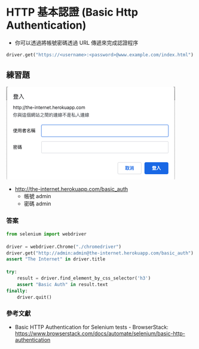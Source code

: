 # HTTP 基本認證 (Basic Http Authentication)

- 你可以透過將帳號密碼透過 URL 傳遞來完成認證程序

```py
driver.get("https://<username>:<password>@www.example.com/index.html")
```

## 練習題

![](assets/basic_auth.png)

- <http://the-internet.herokuapp.com/basic_auth>
  - 帳號 admin
  - 密碼 admin

### 答案

```py
from selenium import webdriver

driver = webdriver.Chrome("./chromedriver")
driver.get("http://admin:admin@the-internet.herokuapp.com/basic_auth")
assert "The Internet" in driver.title

try:
    result = driver.find_element_by_css_selector('h3')
    assert "Basic Auth" in result.text
finally:
    driver.quit()
```

### 參考文獻

- Basic HTTP Authentication for Selenium tests - BrowserStack: <https://www.browserstack.com/docs/automate/selenium/basic-http-authentication>
